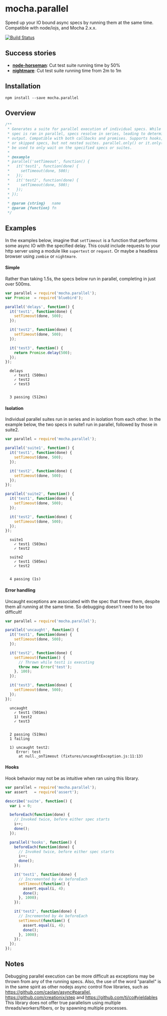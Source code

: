 # mocha.parallel

Speed up your IO bound async specs by running them at the same time. Compatible
with node/iojs, and Mocha 2.x.x.

[![Build Status](https://travis-ci.org/danielstjules/mocha.parallel.svg?branch=master)](https://travis-ci.org/danielstjules/mocha.parallel)

## Success stories

* **[node-horseman](https://github.com/johntitus/node-horseman/commit/8fe00cd372ad1d9c1e794da8d61ee51149c63d6f)**:
  Cut test suite running time by 50%
* **[nightmare](https://github.com/segmentio/nightmare/pull/209)**:
  Cut test suite running time from 2m to 1m

## Installation

```
npm install --save mocha.parallel
```

## Overview

``` javascript
/**
 * Generates a suite for parallel execution of individual specs. While each
 * spec is ran in parallel, specs resolve in series, leading to deterministic
 * output. Compatible with both callbacks and promises. Supports hooks, pending
 * or skipped specs, but not nested suites. parallel.only() or it.only() may
 * be used to only wait on the specified specs or suites.
 *
 * @example
 * parallel('setTimeout', function() {
 *   it('test1', function(done) {
 *     setTimeout(done, 500);
 *   });
 *   it('test2', function(done) {
 *     setTimeout(done, 500);
 *   });
 * });
 *
 * @param {string}   name
 * @param {function} fn
 */
```

## Examples

In the examples below, imagine that `setTimeout` is a function that performs
some async IO with the specified delay. This could include requests to your
http server using a module like `supertest` or `request`. Or maybe a headless
browser using `zombie` or `nightmare`.

#### Simple

Rather than taking 1.5s, the specs below run in parallel, completing in just
over 500ms.

``` javascript
var parallel = require('mocha.parallel');
var Promise  = require('bluebird');

parallel('delays', function() {
  it('test1', function(done) {
    setTimeout(done, 500);
  });

  it('test2', function(done) {
    setTimeout(done, 500);
  });

  it('test3', function() {
    return Promise.delay(500);
  });
});
```

```
  delays
    ✓ test1 (500ms)
    ✓ test2
    ✓ test3


  3 passing (512ms)
```

#### Isolation

Individual parallel suites run in series and in isolation from each other.
In the example below, the two specs in suite1 run in parallel, followed by
those in suite2.

``` javascript
var parallel = require('mocha.parallel');

parallel('suite1', function() {
  it('test1', function(done) {
    setTimeout(done, 500);
  });

  it('test2', function(done) {
    setTimeout(done, 500);
  });
});

parallel('suite2', function() {
  it('test1', function(done) {
    setTimeout(done, 500);
  });

  it('test2', function(done) {
    setTimeout(done, 500);
  });
});
```

```
  suite1
    ✓ test1 (503ms)
    ✓ test2

  suite2
    ✓ test1 (505ms)
    ✓ test2


  4 passing (1s)
```

#### Error handling

Uncaught exceptions are associated with the spec that threw them, despite them
all running at the same time. So debugging doesn't need to be too difficult!

``` javascript
var parallel = require('mocha.parallel');

parallel('uncaught', function() {
  it('test1', function(done) {
    setTimeout(done, 500);
  });

  it('test2', function(done) {
    setTimeout(function() {
      // Thrown while test1 is executing
      throw new Error('test');
    }, 100);
  });

  it('test3', function(done) {
    setTimeout(done, 500);
  });
});
```

```
  uncaught
    ✓ test1 (501ms)
    1) test2
    ✓ test3


  2 passing (519ms)
  1 failing

  1) uncaught test2:
     Error: test
      at null._onTimeout (fixtures/uncaughtException.js:11:13)
```

#### Hooks

Hook behavior may not be as intuitive when ran using this library.

``` javascript
var parallel = require('mocha.parallel');
var assert   = require('assert');

describe('suite', function() {
  var i = 0;

  beforeEach(function(done) {
    // Invoked twice, before either spec starts
    i++;
    done();
  });

  parallel('hooks', function() {
    beforeEach(function(done) {
      // Invoked twice, before either spec starts
      i++;
      done();
    });

    it('test1', function(done) {
      // Incremented by 4x beforeEach
      setTimeout(function() {
        assert.equal(i, 4);
        done();
      }, 1000);
    });

    it('test2', function(done) {
      // Incremented by 4x beforeEach
      setTimeout(function() {
        assert.equal(i, 4);
        done();
      }, 1000);
    });
  });
});
```

## Notes

Debugging parallel execution can be more difficult as exceptions may be thrown
from any of the running specs. Also, the use of the word "parallel" is in the
same spirit as other nodejs async control flow libraries, such as
https://github.com/caolan/async#parallel, https://github.com/creationix/step
and https://github.com/tj/co#yieldables This library does not offer true
parallelism using multiple threads/workers/fibers, or by spawning multiple
processes.
